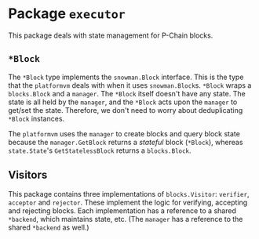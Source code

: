 # Package `executor`

This package deals with state management for P-Chain blocks.

## `*Block`

The `*Block` type implements the `snowman.Block` interface.
This is the type that the `platformvm` deals with when it uses `snowman.Block`s.
`*Block` wraps a `blocks.Block` and a `manager`.
The `*Block` itself doesn't have any state.
The state is all held by the `manager`, and the `*Block` acts upon the `manager` to get/set the state.
Therefore, we don't need to worry about deduplicating `*Block` instances.

The `platformvm` uses the `manager` to create blocks and query block state because
the `manager.GetBlock` returns a _stateful_ block (`*Block`), whereas `state.State`'s `GetStatelessBlock` returns a `blocks.Block`.

## Visitors

This package contains three implementations of `blocks.Visitor`: `verifier`, `acceptor` and `rejector`.
These implement the logic for verifying, accepting and rejecting blocks.
Each implementation has a reference to a shared `*backend`, which maintains state, etc.
(The `manager` has a reference to the shared `*backend` as well.)
